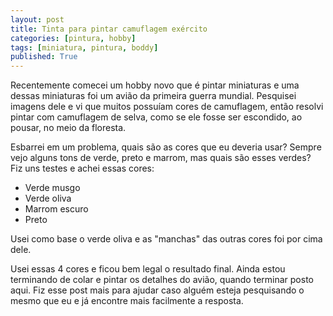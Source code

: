 ```yaml
---
layout: post
title: Tinta para pintar camuflagem exército
categories: [pintura, hobby]
tags: [miniatura, pintura, boddy]
published: True
---
```


Recentemente comecei um hobby novo que é pintar miniaturas e uma dessas miniaturas foi um avião da primeira guerra mundial. Pesquisei imagens dele e vi que muitos possuíam cores de camuflagem, então resolvi pintar com camuflagem de selva, como se ele fosse ser escondido, ao pousar, no meio da floresta.

Esbarrei em um problema, quais são as cores que eu deveria usar? Sempre vejo alguns tons de verde, preto e marrom, mas quais são esses verdes? Fiz uns testes e achei essas cores:

* Verde musgo
* Verde oliva
* Marrom escuro
* Preto

Usei como base o verde oliva e as "manchas" das outras cores foi por cima dele.

Usei essas 4 cores e ficou bem legal o resultado final. Ainda estou terminando de colar e pintar os detalhes do avião, quando terminar posto aqui. Fiz esse post mais para ajudar caso alguém esteja pesquisando o mesmo que eu e já encontre mais facilmente a resposta.